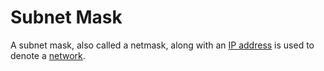 # Subnet Mask

A subnet mask, also called a netmask, along with an [IP address](IP%20address.md) is used to denote a [network](../../../../network.md).

